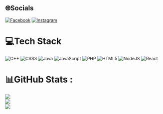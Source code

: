 
## 🌐Socials
[![Facebook](https://img.shields.io/badge/Facebook-%231877F2.svg?logo=Facebook&logoColor=white)](https://facebook.com/https://www.facebook.com/nguyendinhtoan1904) [![Instagram](https://img.shields.io/badge/Instagram-%23E4405F.svg?logo=Instagram&logoColor=white)](https://instagram.com/https://www.instagram.com/_ndt.19/) 

# 💻Tech Stack
![C++](https://img.shields.io/badge/c++-%2300599C.svg?style=plastic&logo=c%2B%2B&logoColor=white) ![CSS3](https://img.shields.io/badge/css3-%231572B6.svg?style=plastic&logo=css3&logoColor=white) ![Java](https://img.shields.io/badge/java-%23ED8B00.svg?style=plastic&logo=java&logoColor=white) ![JavaScript](https://img.shields.io/badge/javascript-%23323330.svg?style=plastic&logo=javascript&logoColor=%23F7DF1E) ![PHP](https://img.shields.io/badge/php-%23777BB4.svg?style=plastic&logo=php&logoColor=white) ![HTML5](https://img.shields.io/badge/html5-%23E34F26.svg?style=plastic&logo=html5&logoColor=white) ![NodeJS](https://img.shields.io/badge/node.js-6DA55F?style=plastic&logo=node.js&logoColor=white) ![React](https://img.shields.io/badge/react-%2320232a.svg?style=plastic&logo=react&logoColor=%2361DAFB)
# 📊GitHub Stats :
![](https://github-readme-stats.vercel.app/api?username=toannguyen194&theme=radical&hide_border=false&include_all_commits=false&count_private=false)<br/>
![](https://github-readme-streak-stats.herokuapp.com/?user=toannguyen194&theme=radical&hide_border=false)<br/>
![](https://github-readme-stats.vercel.app/api/top-langs/?username=toannguyen194&theme=radical&hide_border=false&include_all_commits=false&count_private=false&layout=compact)






